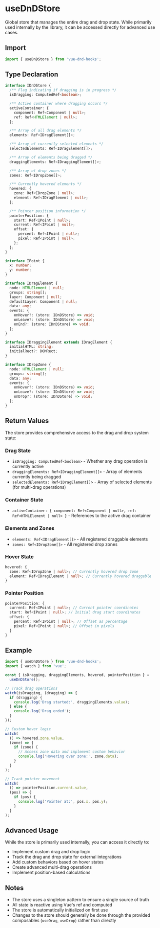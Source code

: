 # useDnDStore

Global store that manages the entire drag and drop state. While primarily used internally by the library, it can be accessed directly for advanced use cases.

## Import

```ts
import { useDnDStore } from 'vue-dnd-hooks';
```

## Type Declaration

```ts
interface IDnDStore {
  /** Flag indicating if dragging is in progress */
  isDragging: ComputedRef<boolean>;

  /** Active container where dragging occurs */
  activeContainer: {
    component: Ref<Component | null>;
    ref: Ref<HTMLElement | null>;
  };

  /** Array of all drag elements */
  elements: Ref<IDragElement[]>;

  /** Array of currently selected elements */
  selectedElements: Ref<IDragElement[]>;

  /** Array of elements being dragged */
  draggingElements: Ref<IDraggingElement[]>;

  /** Array of drop zones */
  zones: Ref<IDropZone[]>;

  /** Currently hovered elements */
  hovered: {
    zone: Ref<IDropZone | null>;
    element: Ref<IDragElement | null>;
  };

  /** Pointer position information */
  pointerPosition: {
    start: Ref<IPoint | null>;
    current: Ref<IPoint | null>;
    offset: {
      percent: Ref<IPoint | null>;
      pixel: Ref<IPoint | null>;
    };
  };
}

interface IPoint {
  x: number;
  y: number;
}

interface IDragElement {
  node: HTMLElement | null;
  groups: string[];
  layer: Component | null;
  defaultLayer: Component | null;
  data: any;
  events: {
    onHover?: (store: IDnDStore) => void;
    onLeave?: (store: IDnDStore) => void;
    onEnd?: (store: IDnDStore) => void;
  };
}

interface IDraggingElement extends IDragElement {
  initialHTML: string;
  initialRect?: DOMRect;
}

interface IDropZone {
  node: HTMLElement | null;
  groups: string[];
  data: any;
  events: {
    onHover?: (store: IDnDStore) => void;
    onLeave?: (store: IDnDStore) => void;
    onDrop?: (store: IDnDStore) => void;
  };
}
```

## Return Values

The store provides comprehensive access to the drag and drop system state:

### Drag State

- `isDragging: ComputedRef<boolean>` - Whether any drag operation is currently active
- `draggingElements: Ref<IDraggingElement[]>` - Array of elements currently being dragged
- `selectedElements: Ref<IDragElement[]>` - Array of selected elements (for multi-drag operations)

### Container State

- `activeContainer: { component: Ref<Component | null>, ref: Ref<HTMLElement | null> }` - References to the active drag container

### Elements and Zones

- `elements: Ref<IDragElement[]>` - All registered draggable elements
- `zones: Ref<IDropZone[]>` - All registered drop zones

### Hover State

```ts
hovered: {
  zone: Ref<IDropZone | null>; // Currently hovered drop zone
  element: Ref<IDragElement | null>; // Currently hovered draggable
}
```

### Pointer Position

```ts
pointerPosition: {
  current: Ref<IPoint | null>; // Current pointer coordinates
  start: Ref<IPoint | null>; // Initial drag start coordinates
  offset: {
    percent: Ref<IPoint | null>; // Offset as percentage
    pixel: Ref<IPoint | null>; // Offset in pixels
  }
}
```

## Example

```ts
import { useDnDStore } from 'vue-dnd-hooks';
import { watch } from 'vue';

const { isDragging, draggingElements, hovered, pointerPosition } =
  useDnDStore();

// Track drag operations
watch(isDragging, (dragging) => {
  if (dragging) {
    console.log('Drag started:', draggingElements.value);
  } else {
    console.log('Drag ended');
  }
});

// Custom hover logic
watch(
  () => hovered.zone.value,
  (zone) => {
    if (zone) {
      // Access zone data and implement custom behavior
      console.log('Hovering over zone:', zone.data);
    }
  }
);

// Track pointer movement
watch(
  () => pointerPosition.current.value,
  (pos) => {
    if (pos) {
      console.log('Pointer at:', pos.x, pos.y);
    }
  }
);
```

## Advanced Usage

While the store is primarily used internally, you can access it directly to:

- Implement custom drag and drop logic
- Track the drag and drop state for external integrations
- Add custom behaviors based on hover states
- Create advanced multi-drag operations
- Implement position-based calculations

## Notes

- The store uses a singleton pattern to ensure a single source of truth
- All state is reactive using Vue's ref and computed
- The store is automatically initialized on first use
- Changes to the store should generally be done through the provided composables (`useDrag`, `useDrop`) rather than directly
